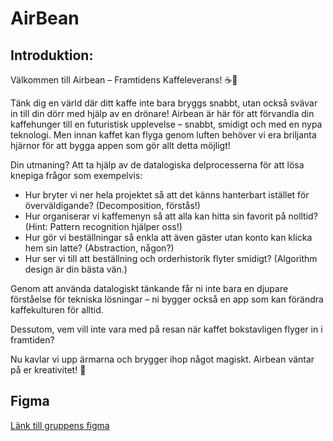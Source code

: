 # AirBean 
## Introduktion:
Välkommen till Airbean – Framtidens Kaffeleverans! ☕️🚁

Tänk dig en värld där ditt kaffe inte bara bryggs snabbt, utan också svävar in till din dörr med hjälp av en drönare! Airbean är här för att förvandla din kaffehunger till en futuristisk upplevelse – snabbt, smidigt och med en nypa teknologi. Men innan kaffet kan flyga genom luften behöver vi era briljanta hjärnor för att bygga appen som gör allt detta möjligt!

Din utmaning? Att ta hjälp av de datalogiska delprocesserna för att lösa knepiga frågor som exempelvis:
* Hur bryter vi ner hela projektet så att det känns hanterbart istället för överväldigande? (Decomposition, förstås!)
* Hur organiserar vi kaffemenyn så att alla kan hitta sin favorit på nolltid? (Hint: Pattern recognition hjälper oss!)
* Hur gör vi beställningar så enkla att även gäster utan konto kan klicka hem sin latte? (Abstraction, någon?)
* Hur ser vi till att beställning och orderhistorik flyter smidigt? (Algorithm design är din bästa vän.)

Genom att använda datalogiskt tänkande får ni inte bara en djupare förståelse för tekniska lösningar – ni bygger också en app som kan förändra kaffekulturen för alltid.

Dessutom, vem vill inte vara med på resan när kaffet bokstavligen flyger in i framtiden?

Nu kavlar vi upp ärmarna och brygger ihop något magiskt. Airbean väntar på er kreativitet! 🚀
## Figma
[Länk till gruppens figma](https://www.figma.com/board/zRUbM32iQvWnorOnHa4z8V/Gruppexamination%3A-Airbean?node-id=0-1&node-type=canvas)


